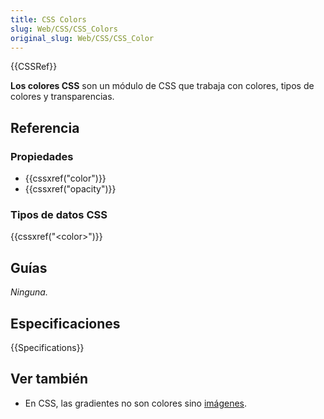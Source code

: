 ```yaml
---
title: CSS Colors
slug: Web/CSS/CSS_Colors
original_slug: Web/CSS/CSS_Color
---
```


{{CSSRef}}

**Los colores CSS** son un módulo de CSS que trabaja con colores, tipos de colores y transparencias.

## Referencia

### Propiedades

- {{cssxref("color")}}
- {{cssxref("opacity")}}

### Tipos de datos CSS

{{cssxref("&lt;color&gt;")}}

## Guías

_Ninguna._

## Especificaciones

{{Specifications}}

## Ver también

- En CSS, las gradientes no son colores sino [imágenes](/es/docs/Web/CSS/CSS_Images).

